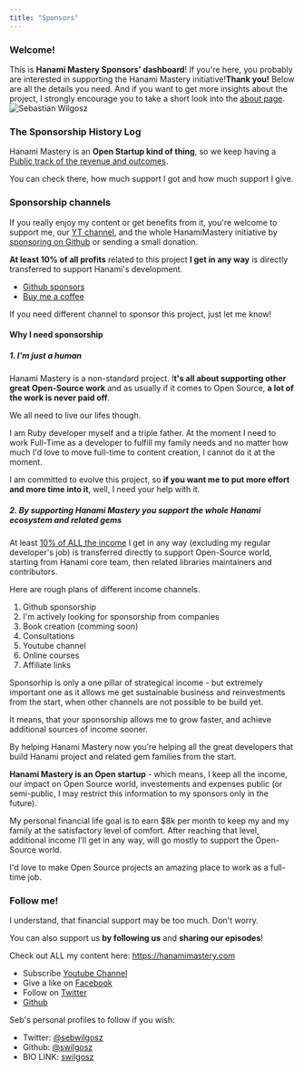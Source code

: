 ```yaml
---
title: "Sponsors"
---
```


### Welcome!

<Grid container spacing={2}>
  <Grid item xs={12} md={6}>
    <Typography paragraph>This is <strong>Hanami Mastery Sponsors' dashboard</strong>!</Typography>
     <Typography paragraph>If you're here, you probably are interested in supporting the Hanami Mastery initiative!</Typography><Typography paragraph><strong>Thank you!</strong></Typography>
    <Typography paragraph>Below are all the details you need.</Typography>
    <Typography paragraph> And if you want to get more insights about the project, I strongly encourage you to take a short look into the <a href="/about" target="_blank">about page</a>.</Typography>
  </Grid>
  <Grid item xs={12} md={6}>
    <img alt='Sebastian Wilgosz' src='/images/team/swilgosz-small.jpg' />
  </Grid>
</Grid>

<br />

### The Sponsorship History Log

Hanami Mastery is an **Open Startup kind of thing**, so we keep having a [Public track of the revenue and outcomes](https://hanamimastery.notion.site/Hanami-Mastery-Finance-Log-61466ad21a9f4fe4807e13836cbd32f1).

You can check there, how much support I got and how much support I give.

### Sponsorship channels

If you really enjoy my content or get benefits from it, you're welcome to support me, our [YT channel](https://www.youtube.com/channel/UC4Z5nwSfZrUO4NI_n9SY3uQ), and the whole HanamiMastery initiative by [sponsoring on Github](https://github.com/sponsors/swilgosz) or sending a small donation.

**At least 10% of all profits** related to this project **I get in any way** is directly transferred to support Hanami's development.

- [Github sponsors](https://github.com/sponsors/swilgosz)
- [Buy me a coffee](https://www.buymeacoffee.com/swilgosz)

If you need different channel to sponsor this project, just let me know!

#### Why I need sponsorship

##### 1. I'm just a human

Hanami Mastery is a non-standard project. I**t's all about supporting other great Open-Source work** and as usually if it comes to Open Source, **a lot of the work is never paid off**.

We all need to live our lifes though.

I am Ruby developer myself and a triple father. At the moment I need to work Full-Time as a developer to fulfill my family needs and no matter how much I'd love to move full-time to content creation, I cannot do it at the moment.

I am committed to evolve this project, so **if you want me to put more effort and more time into it**, well, I need your help with it.

##### 2. By supporting Hanami Mastery you support the whole Hanami ecosystem and related gems

At least [10% of ALL the income](https://hanamimastery.notion.site/Hanami-Mastery-Finance-Log-61466ad21a9f4fe4807e13836cbd32f1) I get in any way (excluding my regular developer's job) is transferred directly to support Open-Source world, starting from Hanami core team, then related libraries maintainers and contributors.

Here are rough plans of different income channels.

1. Github sponsorship
2. I'm actively looking for sponsorship from companies
3. Book creation (comming soon)
4. Consultations
5. Youtube channel
6. Online courses
7. Affiliate links

Sponsorhip is only a one pillar of strategical income - but extremely important one as it allows me get sustainable business and reinvestments from the start, when other channels are not possible to be build yet.

It means, that your sponsorship allows me to grow faster, and achieve additional sources of income sooner.

By helping Hanami Mastery now you're helping all the great developers that build Hanami project and related gem families from the start.

**Hanami Mastery is an Open startup** - which means, I keep all the income, our impact on Open Source world, investements and expenses public (or semi-public, I may restrict this information to my sponsors only in the future).

My personal financial life goal is to earn $8k per month to keep my and my family at the satisfactory level of comfort. After reaching that level, additional income I'll get in any way, will go mostly to support the Open-Source world.

I'd love to make Open Source projects an amazing place to work as a full-time job.

### Follow me!

I understand, that financial support may be too much. Don't worry.

You can also support us **by following us** and **sharing our episodes**!

Check out ALL my content here: https://hanamimastery.com

- Subscribe [Youtube Channel](https://www.youtube.com/channel/UC4Z5nwSfZrUO4NI_n9SY3uQ)
- Give a like on [Facebook](https://www.facebook.com/hanamimasteryfb)
- Follow on [Twitter](https://twitter.com/hanamimastery)
- [Github](https://github.com/hanamimastery)

Seb's personal profiles to follow if you wish:

- Twitter: [@sebwilgosz](https://twitter.com/sebwilgosz)
- Github: [@swilgosz](https://github.com/swilgosz)
- BIO LINK: [swilgosz](https://bio.link/swilgosz)
